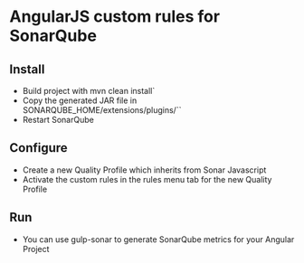 # AngularJS custom rules for SonarQube

## Install

- Build project with mvn clean install`
- Copy the generated JAR file in SONARQUBE_HOME/extensions/plugins/``
- Restart SonarQube

## Configure

- Create a new Quality Profile which inherits from Sonar Javascript
- Activate the custom rules in the rules menu tab for the new Quality Profile

## Run

- You can use gulp-sonar to generate SonarQube metrics for your Angular Project